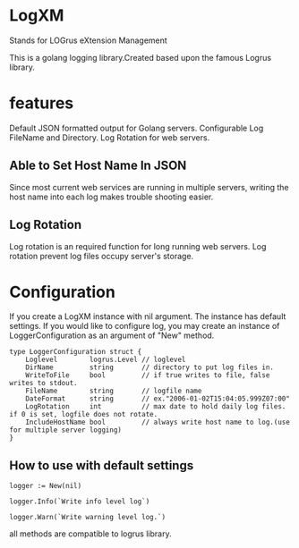 # LogXM
Stands for
LOGrus eXtension Management

This is a golang logging library.Created based upon the famous Logrus library.

# features
Default JSON formatted output for Golang servers.
Configurable Log FileName and Directory.
Log Rotation for web servers.
## Able to Set Host Name In JSON
Since most current web services are running in multiple servers,
writing the host name into each log makes trouble shooting easier.

## Log Rotation
Log rotation is an required function for long running web servers.
Log rotation prevent log files occupy server's storage.

# Configuration
If you create a LogXM instance with nil argument. The instance has default settings.
If you would like to configure log, you may create an instance of LoggerConfiguration as an argument of "New" method.

```
type LoggerConfiguration struct {
	Loglevel        logrus.Level // loglevel
	DirName         string       // directory to put log files in.
	WriteToFile     bool         // if true writes to file, false writes to stdout.
	FileName        string       // logfile name
	DateFormat      string       // ex."2006-01-02T15:04:05.999Z07:00"
	LogRotation     int          // max date to hold daily log files. if 0 is set, logfile does not rotate.
	IncludeHostName bool         // always write host name to log.(use for multiple server logging)
}

```


## How to use with default settings
```	
logger := New(nil)

logger.Info(`Write info level log`)

logger.Warn(`Write warning level log.`)

```

all methods are compatible to logrus library.